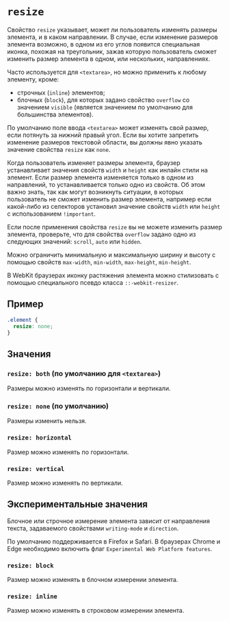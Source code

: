 # `resize`

Свойство `resize` указывает, может ли пользователь изменять размеры элемента, и в каком направлении. В случае, если изменение размеров элемента возможно, в одном из его углов появится специальная иконка, похожая на треугольник, зажав которую пользователь сможет изменить размер элемента в одном, или нескольких, направлениях.

Часто используется для `<textarea>`, но можно применить к любому элементу, кроме:

- строчных (`inline`) элементов;
- блочных (`block`), для которых задано свойство `overflow` со значением `visible` (является значением по умолчанию для большинства элементов).

По умолчанию поле ввода `<textarea>` может изменять свой размер, если потянуть за нижний правый угол. Если вы хотите запретить изменение размеров текстовой области, вы должны явно указать значение свойства `resize` как `none`.

Когда пользователь изменяет размеры элемента, браузер устанавливает значения свойств `width` и `height` как инлайн стили на элемент. Если размер элемента изменяется только в одном из направлений, то устанавливается только одно из свойств. Об этом важно знать, так как могут возникнуть ситуации, в которых пользователь не сможет изменить размер элемента, например если какой-либо из селекторов установил значение свойств `width` или `height` с использованием `!important`.

Если после применения свойства `resize` вы не можете изменить размер элемента, проверьте, что для свойства `overflow` задано одно из следующих значений: `scroll`, `auto` или `hidden`.

Можно ограничить минимальную и максимальную ширину и высоту с помощью свойств `max-width`, `min-width`, `max-height`, `min-height`.

В WebKit браузерах иконку растяжения элемента можно стилизовать с помощью специального псевдо класса `::-webkit-resizer`.

## Пример

```css
.element {
  resize: none;
}
```

## Значения

### `resize: both` (по умолчанию для `<textarea>`)

Размеры можно изменять по горизонтали и вертикали.

### `resize: none` (по умолчанию)

Размеры изменить нельзя.

### `resize: horizontal`

Размер можно изменять по горизонтали.

### `resize: vertical`

Размер можно изменять по вертикали.

## Экспериментальные значения

Блочное или строчное измерение элемента зависит от направления текста, задаваемого свойствами `writing-mode` и `direction`.

По умолчанию поддерживается в Firefox и Safari. В браузерах Chrome и Edge необходимо включить флаг `Experimental Web Platform features`.

### `resize: block`

Размер можно изменять в блочном измерении элемента.

### `resize: inline`

Размер можно изменять в строковом измерении элемента.
